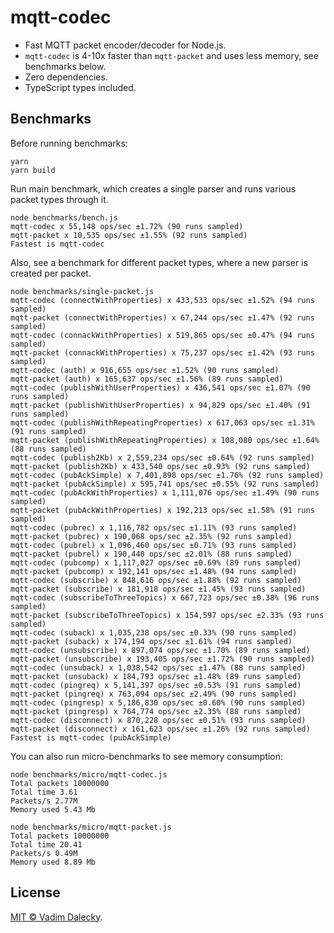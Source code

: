 # mqtt-codec

- Fast MQTT packet encoder/decoder for Node.js.
- `mqtt-codec` is 4-10x faster than `mqtt-packet` and uses less memory, see benchmarks below.
- Zero dependencies.
- TypeScript types included.

## Benchmarks

Before running benchmarks:

```
yarn
yarn build
```

Run main benchmark, which creates a single parser and runs various packet types through it.

```
node benchmarks/bench.js 
mqtt-codec x 55,148 ops/sec ±1.72% (90 runs sampled)
mqtt-packet x 10,535 ops/sec ±1.55% (92 runs sampled)
Fastest is mqtt-codec
```

Also, see a benchmark for different packet types, where a new parser is created per packet.

```
node benchmarks/single-packet.js 
mqtt-codec (connectWithProperties) x 433,533 ops/sec ±1.52% (94 runs sampled)
mqtt-packet (connectWithProperties) x 67,244 ops/sec ±1.47% (92 runs sampled)
mqtt-codec (connackWithProperties) x 519,865 ops/sec ±0.47% (94 runs sampled)
mqtt-packet (connackWithProperties) x 75,237 ops/sec ±1.42% (93 runs sampled)
mqtt-codec (auth) x 916,655 ops/sec ±1.52% (90 runs sampled)
mqtt-packet (auth) x 165,637 ops/sec ±1.56% (89 runs sampled)
mqtt-codec (publishWithUserProperties) x 436,541 ops/sec ±1.07% (90 runs sampled)
mqtt-packet (publishWithUserProperties) x 94,829 ops/sec ±1.40% (91 runs sampled)
mqtt-codec (publishWithRepeatingProperties) x 617,063 ops/sec ±1.31% (91 runs sampled)
mqtt-packet (publishWithRepeatingProperties) x 108,080 ops/sec ±1.64% (88 runs sampled)
mqtt-codec (publish2Kb) x 2,559,234 ops/sec ±0.64% (92 runs sampled)
mqtt-packet (publish2Kb) x 433,540 ops/sec ±0.93% (92 runs sampled)
mqtt-codec (pubAckSimple) x 7,401,898 ops/sec ±1.76% (92 runs sampled)
mqtt-packet (pubAckSimple) x 595,741 ops/sec ±0.55% (92 runs sampled)
mqtt-codec (pubAckWithProperties) x 1,111,076 ops/sec ±1.49% (90 runs sampled)
mqtt-packet (pubAckWithProperties) x 192,213 ops/sec ±1.58% (91 runs sampled)
mqtt-codec (pubrec) x 1,116,782 ops/sec ±1.11% (93 runs sampled)
mqtt-packet (pubrec) x 190,068 ops/sec ±2.35% (92 runs sampled)
mqtt-codec (pubrel) x 1,096,460 ops/sec ±0.71% (93 runs sampled)
mqtt-packet (pubrel) x 190,440 ops/sec ±2.01% (88 runs sampled)
mqtt-codec (pubcomp) x 1,117,027 ops/sec ±0.69% (89 runs sampled)
mqtt-packet (pubcomp) x 192,141 ops/sec ±1.48% (94 runs sampled)
mqtt-codec (subscribe) x 848,616 ops/sec ±1.88% (92 runs sampled)
mqtt-packet (subscribe) x 181,918 ops/sec ±1.45% (93 runs sampled)
mqtt-codec (subscribeToThreeTopics) x 667,723 ops/sec ±0.38% (96 runs sampled)
mqtt-packet (subscribeToThreeTopics) x 154,597 ops/sec ±2.33% (93 runs sampled)
mqtt-codec (suback) x 1,035,238 ops/sec ±0.33% (90 runs sampled)
mqtt-packet (suback) x 174,194 ops/sec ±1.61% (94 runs sampled)
mqtt-codec (unsubscribe) x 897,074 ops/sec ±1.70% (89 runs sampled)
mqtt-packet (unsubscribe) x 193,405 ops/sec ±1.72% (90 runs sampled)
mqtt-codec (unsuback) x 1,038,542 ops/sec ±1.47% (88 runs sampled)
mqtt-packet (unsuback) x 184,793 ops/sec ±1.48% (89 runs sampled)
mqtt-codec (pingreq) x 5,141,397 ops/sec ±0.53% (91 runs sampled)
mqtt-packet (pingreq) x 763,094 ops/sec ±2.49% (90 runs sampled)
mqtt-codec (pingresp) x 5,186,830 ops/sec ±0.60% (90 runs sampled)
mqtt-packet (pingresp) x 764,774 ops/sec ±2.35% (88 runs sampled)
mqtt-codec (disconnect) x 870,228 ops/sec ±0.51% (93 runs sampled)
mqtt-packet (disconnect) x 161,623 ops/sec ±1.26% (92 runs sampled)
Fastest is mqtt-codec (pubAckSimple)
```

You can also run micro-benchmarks to see memory consumption:

```
node benchmarks/micro/mqtt-codec.js 
Total packets 10000000
Total time 3.61
Packets/s 2.77M
Memory used 5.43 Mb

node benchmarks/micro/mqtt-packet.js 
Total packets 10000000
Total time 20.41
Packets/s 0.49M
Memory used 8.89 Mb
```

## License

[MIT © Vadim Dalecky](LICENSE).

